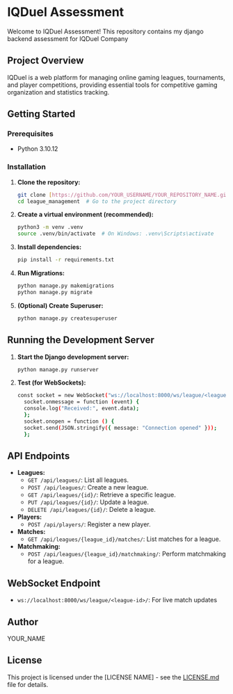 # IQDuel Assessment

Welcome to IQDuel Assessment! This repository contains my django backend assessment for IQDuel Company

## Project Overview

IQDuel is a web platform for managing online gaming leagues, tournaments, and player competitions, providing essential tools for competitive gaming organization and statistics tracking.

## Getting Started

### Prerequisites

- Python 3.10.12

### Installation

1.  **Clone the repository:**

    ```bash
    git clone [https://github.com/YOUR_USERNAME/YOUR_REPOSITORY_NAME.git](https://www.google.com/search?q=https://github.com/YOUR_USERNAME/YOUR_REPOSITORY_NAME.git)  # Replace with your repo URL
    cd league_management  # Go to the project directory
    ```

2.  **Create a virtual environment (recommended):**

    ```bash
    python3 -m venv .venv
    source .venv/bin/activate  # On Windows: .venv\Scripts\activate
    ```

3.  **Install dependencies:**

    ```bash
    pip install -r requirements.txt
    ```

4.  **Run Migrations:**

    ```bash
    python manage.py makemigrations
    python manage.py migrate
    ```

5.  **(Optional) Create Superuser:**

    ```bash
    python manage.py createsuperuser
    ```

## Running the Development Server

1.  **Start the Django development server:**

    ```bash
    python manage.py runserver
    ```

2.  **Test (for WebSockets):**

    ```bash
    const socket = new WebSocket("ws://localhost:8000/ws/league/<league-id>/");
      socket.onmessage = function (event) {
      console.log("Received:", event.data);
      };
      socket.onopen = function () {
      socket.send(JSON.stringify({ message: "Connection opened" }));
      };
    ```

## API Endpoints

- **Leagues:**
  - `GET /api/leagues/`: List all leagues.
  - `POST /api/leagues/`: Create a new league.
  - `GET /api/leagues/{id}/`: Retrieve a specific league.
  - `PUT /api/leagues/{id}/`: Update a league.
  - `DELETE /api/leagues/{id}/`: Delete a league.
- **Players:**
  - `POST /api/players/`: Register a new player.
- **Matches:**
  - `GET /api/leagues/{league_id}/matches/`: List matches for a league.
- **Matchmaking:**
  - `POST /api/leagues/{league_id}/matchmaking/`: Perform matchmaking for a league.

## WebSocket Endpoint

- `ws://localhost:8000/ws/league/<league-id>/`: For live match updates

## Author

YOUR_NAME

## License

This project is licensed under the [LICENSE NAME] - see the [LICENSE.md](LICENSE.md) file for details.
